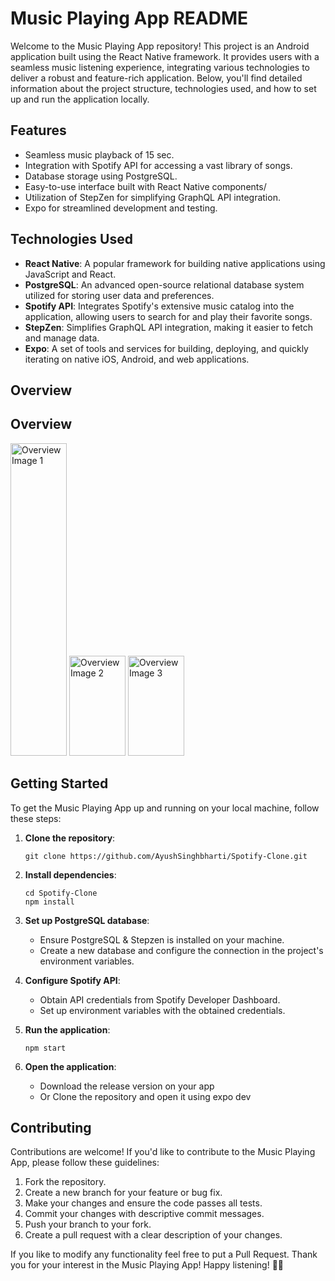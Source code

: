 # Music Playing App README

Welcome to the Music Playing App repository! This project is an Android application built using the React Native framework. It provides users with a seamless music listening experience, integrating various technologies to deliver a robust and feature-rich application. Below, you'll find detailed information about the project structure, technologies used, and how to set up and run the application locally.

## Features

- Seamless music playback of 15 sec.
- Integration with Spotify API for accessing a vast library of songs.
- Database storage using PostgreSQL.
- Easy-to-use interface built with React Native components/
- Utilization of StepZen for simplifying GraphQL API integration.
- Expo for streamlined development and testing.

## Technologies Used

- **React Native**: A popular framework for building native applications using JavaScript and React.
- **PostgreSQL**: An advanced open-source relational database system utilized for storing user data and preferences.
- **Spotify API**: Integrates Spotify's extensive music catalog into the application, allowing users to search for and play their favorite songs.
- **StepZen**: Simplifies GraphQL API integration, making it easier to fetch and manage data.
- **Expo**: A set of tools and services for building, deploying, and quickly iterating on native iOS, Android, and web applications.

## Overview
## Overview
<img src="https://github.com/AyushSinghbharti/Spotify-Clone/assets/100284852/c1bddc56-c935-46fd-8238-db9b217d4572" alt="Overview Image 1" width="90" height="500">
<img src="https://github.com/AyushSinghbharti/Spotify-Clone/assets/100284852/2bdcfd5c-966e-4ebe-8c35-e6b7c4f71b56" alt="Overview Image 2" width="90" height="160">
<img src="https://github.com/AyushSinghbharti/Spotify-Clone/assets/100284852/0776919d-f035-4a86-9d5a-83dccc6d62a8" alt="Overview Image 3" width="90" height="160">


## Getting Started

To get the Music Playing App up and running on your local machine, follow these steps:

1. **Clone the repository**:

   ```
   git clone https://github.com/AyushSinghbharti/Spotify-Clone.git
   ```

2. **Install dependencies**:

   ```
   cd Spotify-Clone
   npm install
   ```

3. **Set up PostgreSQL database**:

   - Ensure PostgreSQL & Stepzen is installed on your machine.
   - Create a new database and configure the connection in the project's environment variables.

4. **Configure Spotify API**:

   - Obtain API credentials from Spotify Developer Dashboard.
   - Set up environment variables with the obtained credentials.

5. **Run the application**:

   ```
   npm start
   ```

6. **Open the application**:

   - Download the release version on your app
   - Or Clone the repository and open it using expo dev

## Contributing

Contributions are welcome! If you'd like to contribute to the Music Playing App, please follow these guidelines:

1. Fork the repository.
2. Create a new branch for your feature or bug fix.
3. Make your changes and ensure the code passes all tests.
4. Commit your changes with descriptive commit messages.
5. Push your branch to your fork.
6. Create a pull request with a clear description of your changes.

If you like to modify any functionality feel free to put a Pull Request.
Thank you for your interest in the Music Playing App! Happy listening! 🎵📱
